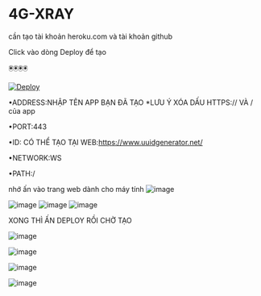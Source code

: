 # 4G-XRAY

cần tạo tài khoản heroku.com và tài khoản github

Click vào dòng Deploy để tạo

🖲️🖲️🖲️🖲️


[![Deploy](https://www.herokucdn.com/deploy/button.png)](https://dashboard.heroku.com/new?template=https://github.com/mienphi4g/4g-VLESS)


•ADDRESS:NHẬP TÊN APP BẠN ĐÃ TẠO *LƯU Ý XÓA DẤU HTTPS:// VÀ / của app

•PORT:443

•ID: CÓ THỂ TẠO TẠI WEB:https://www.uuidgenerator.net/

•NETWORK:WS

•PATH:/

nhớ ấn vào trang web dành cho máy tính
![image](https://user-images.githubusercontent.com/103580389/163193290-cd5ef498-bc41-4d46-9d99-168560c4cfb0.png)


![image](https://user-images.githubusercontent.com/103580389/163195751-48ae28fe-3589-4c7f-8904-9e50ff6f6180.png)
![image](https://user-images.githubusercontent.com/103580389/163197169-2fbbdede-6e66-4ee6-a568-163d34a12651.png)
![image](https://user-images.githubusercontent.com/103580389/163199980-85fddb1c-fac2-4d6d-992d-0edcdbee6425.png)


XONG THÌ ẤN DEPLOY RỒI CHỜ TẠO


![image](https://user-images.githubusercontent.com/103580389/163203985-eaa53dde5e2effb3fef7d26ff83321cf96858032.png)

![image](https://user-images.githubusercontent.com/103580389/163392710-c969fe71-3dde-4711-b0b2-a97ff5640db1.png)

![image](https://user-images.githubusercontent.com/103580389/163395556-95568027-78a8-4ec0-bf38-f7752d653d9c.png)

![image](https://user-images.githubusercontent.com/103580389/163395618-de3a0f17-3752-4bbb-8f3b-75bd9ea2ac98.png)
